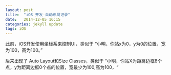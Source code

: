 ```yaml
---
layout: post
title:  "iOS 开发-自动布局记录"
date:   2014-12-05 16:15
categories: jekyll update
tags: iOS
---
```



此前，iOS开发使用坐标系来控制UI，类似于
“小明，你站x为0，y为0的位置，宽为100，高为100。”

后来出现了 Auto Layout和Size Classes，类似于
“小明，你站X为距离边框8个点，y为距离边框0个点的位置，宽最少为100,高为100，“
